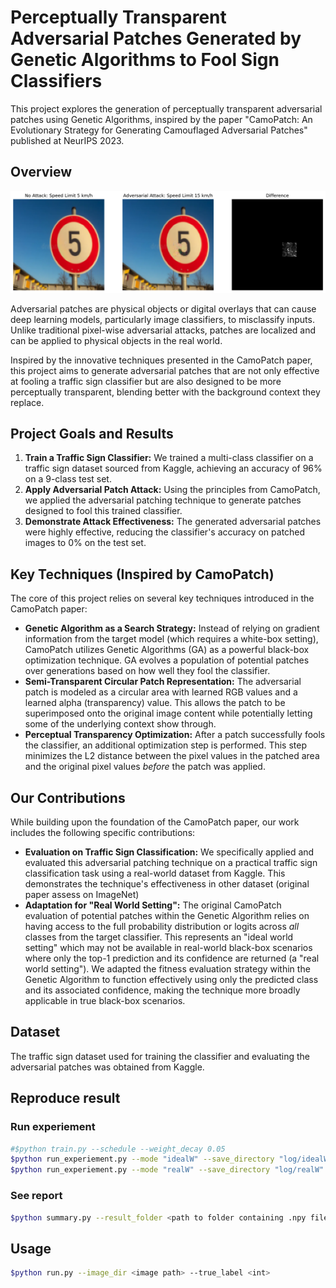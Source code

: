 # Perceptually Transparent Adversarial Patches Generated by Genetic Algorithms to Fool Sign Classifiers

This project explores the generation of perceptually transparent adversarial patches using Genetic Algorithms, inspired by the paper "CamoPatch: An Evolutionary Strategy for Generating Camouflaged Adversarial Patches" published at NeurIPS 2023.

## Overview

![Real World setting run 20000 queries](examples/attack_visualization.png)

Adversarial patches are physical objects or digital overlays that can cause deep learning models, particularly image classifiers, to misclassify inputs. Unlike traditional pixel-wise adversarial attacks, patches are localized and can be applied to physical objects in the real world.

Inspired by the innovative techniques presented in the CamoPatch paper, this project aims to generate adversarial patches that are not only effective at fooling a traffic sign classifier but are also designed to be more perceptually transparent, blending better with the background context they replace.

## Project Goals and Results

1.  **Train a Traffic Sign Classifier:** We trained a multi-class classifier on a traffic sign dataset sourced from Kaggle, achieving an accuracy of 96% on a 9-class test set.
2.  **Apply Adversarial Patch Attack:** Using the principles from CamoPatch, we applied the adversarial patching technique to generate patches designed to fool this trained classifier.
3.  **Demonstrate Attack Effectiveness:** The generated adversarial patches were highly effective, reducing the classifier's accuracy on patched images to 0% on the test set.

## Key Techniques (Inspired by CamoPatch)

The core of this project relies on several key techniques introduced in the CamoPatch paper:

* **Genetic Algorithm as a Search Strategy:** Instead of relying on gradient information from the target model (which requires a white-box setting), CamoPatch utilizes Genetic Algorithms (GA) as a powerful black-box optimization technique. GA evolves a population of potential patches over generations based on how well they fool the classifier.
* **Semi-Transparent Circular Patch Representation:** The adversarial patch is modeled as a circular area with learned RGB values and a learned alpha (transparency) value. This allows the patch to be superimposed onto the original image content while potentially letting some of the underlying context show through.
* **Perceptual Transparency Optimization:** After a patch successfully fools the classifier, an additional optimization step is performed. This step minimizes the L2 distance between the pixel values in the patched area and the original pixel values *before* the patch was applied. 

## Our Contributions

While building upon the foundation of the CamoPatch paper, our work includes the following specific contributions:

* **Evaluation on Traffic Sign Classification:** We specifically applied and evaluated this adversarial patching technique on a practical traffic sign classification task using a real-world dataset from Kaggle. This demonstrates the technique's effectiveness in other dataset (original paper assess on ImageNet)
* **Adaptation for "Real World Setting":** The original CamoPatch evaluation of potential patches within the Genetic Algorithm relies on having access to the full probability distribution or logits across *all* classes from the target classifier. This represents an "ideal world setting" which may not be available in real-world black-box scenarios where only the top-1 prediction and its confidence are returned (a "real world setting"). We adapted the fitness evaluation strategy within the Genetic Algorithm to function effectively using only the predicted class and its associated confidence, making the technique more broadly applicable in true black-box scenarios.

## Dataset

The traffic sign dataset used for training the classifier and evaluating the adversarial patches was obtained from Kaggle.

## Reproduce result

### Run experiement
```bash
#$python train.py --schedule --weight_decay 0.05
$python run_experiement.py --mode "idealW" --save_directory "log/idealW" 
$python run_experiement.py --mode "realW" --save_directory "log/realW" 
```

### See report
```bash
$python summary.py --result_folder <path to folder containing .npy files> 
```

## Usage 

```bash
$python run.py --image_dir <image path> --true_label <int> 
```